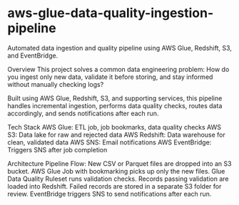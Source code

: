# aws-glue-data-quality-ingestion-pipeline
Automated data ingestion and quality pipeline using AWS Glue, Redshift, S3, and EventBridge.

Overview
This project solves a common data engineering problem:
How do you ingest only new data, validate it before storing, and stay informed  without manually checking logs?

Built using AWS Glue, Redshift, S3, and supporting services, this pipeline handles incremental ingestion, performs data quality checks, routes data accordingly, and sends notifications after each run.

Tech Stack
AWS Glue:	ETL job, job bookmarks, data quality checks
AWS S3: Data lake for raw and rejected data
AWS Redshift: Data warehouse for clean, validated data
AWS SNS: Email notifications
AWS EventBridge: Triggers SNS after job completion

Architecture
Pipeline Flow:
New CSV or Parquet files are dropped into an S3 bucket.
AWS Glue Job with bookmarking picks up only the new files.
Glue Data Quality Ruleset runs validation checks.
Records passing validation are loaded into Redshift.
Failed records are stored in a  separate S3 folder for review.
EventBridge triggers SNS to send notifications after each run.
